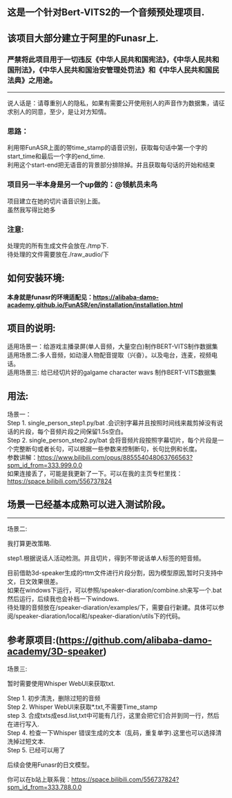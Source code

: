 ## 这是一个针对Bert-VITS2的一个音频预处理项目.

该项目大部分建立于阿里的Funasr上.<br>
---
### 严禁将此项目用于一切违反《中华人民共和国宪法》，《中华人民共和国刑法》，《中华人民共和国治安管理处罚法》和《中华人民共和国民法典》之用途。

---

说人话是：请尊重别人的隐私，如果有需要公开使用别人的声音作为数据集，请征求别人的同意，至少，是让对方知情。



### 思路：<br>

利用带FunASR上面的带time_stamp的语音识别，获取每句话中第一个字的start_time和最后一个字的end_time.<br>
利用这个start-end把无语音的背景部分排除掉。并且获取每句话的开始和结束<br>

### 项目另一半本身是另一个up做的：@领航员未鸟
项目建立在她的切片语音识别上面。<br>
虽然我写得比她多 <br>
### 注意:

处理完的所有生成文件会放在./tmp下.<br>
待处理的文件需要放在./raw_audio/下<br>

## 如何安装环境:

#### 本身就是funasr的环境适配见：https://alibaba-damo-academy.github.io/FunASR/en/installation/installation.html
## 项目的说明:
适用场景一：给游戏主播录屏(单人音频，大量空白)制作BERT-VITS制作数据集<br>
适用场景二:多人音频，如动漫人物配音提取（兴奋）。以及电台，连麦，视频电话。<br>
适用场景三: 给已经切片好的galgame character wavs 制作BERT-VITS数据集<br>

## 用法:

场景一：<br>
Step 1. single_person_step1.py/bat .会识别字幕并且按照时间线来裁剪掉没有说话的片段，每个音频片段之间保留1.5s空白。<br>
Step 2. single_person_step2.py/bat  会将音频片段按照字幕切片，每个片段是一个完整断句或者长句，可以根据一些参数来控制断句，长句比例和长度。<br>
参数讲解：https://www.bilibili.com/opus/885554048063766563?spm_id_from=333.999.0.0<br>
如果连接丢了，可能是我更新了一下。可以在我的主页专栏里找：https://space.bilibili.com/556737824<br>
## 场景一已经基本成熟可以进入测试阶段。<br>
---

场景二:<br>

我打算更改策略.<br>

step1.根据说话人活动检测。并且切片，得到不带说话单人标签的短音频。<br>

目前借助3d-speaker生成的rttm文件进行片段分割，因为模型原因,暂时只支持中文，日文效果很差。<br>
如果在windows下运行，可以参照/speaker-diaration/combine.sh来写一个.bat然后运行，后续我也会补档一下windows.<br>
待处理的音频放在/speaker-diaration/examples/下，需要自行新建。具体可以参阅/speaker-diaration/local和/speaker-diaration/utils下的代码。<br>

参考原项目:(https://github.com/alibaba-damo-academy/3D-speaker)<br>
---

场景三:<br>

暂时需要使用Whisper WebUI来获取txt.

Step 1. 初步清洗，删除过短的音频<br>
Step 2. Whisper WebUI来获取*.txt,不需要Time_stamp<br>
step 3. 合成txts成esd.list,txt中可能有几行，这里会把它们合并到同一行，然后在进行写入.<br>
Step 4. 检查一下Whisper 错误生成的文本（乱码，重复单字).这里也可以选择清洗掉过短文本.<br>
Step 5. 已经可以用了<br>

后续会使用Funasr的日文模型。

你可以在b站上联系我：https://space.bilibili.com/556737824?spm_id_from=333.788.0.0
